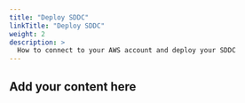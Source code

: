 ```yaml
---
title: "Deploy SDDC"
linkTitle: "Deploy SDDC"
weight: 2
description: >
  How to connect to your AWS account and deploy your SDDC
---
```


## Add your content here
